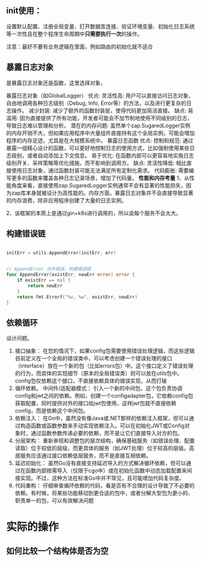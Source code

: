 ## init使用：
设置默认配置、注册全局变量、打开数据库连接、验证环境变量、初始化日志系统等一次性且在整个程序生命周期中**只需要执行一次**的操作。

注意：最好不要有业务逻辑在里面，例如路由的初始化就不适合





## 暴露日志对象

是暴露日志对象还是函数，这里选择对象，

暴露日志对象（如GlobalLogger）
优点:
灵活性高: 用户可以直接访问日志对象，自由地调用各种日志级别（Debug, Info, Error等）的方法，以及进行更复杂的日志操作。
减少封装: 减少了额外的函数封装层，使得代码更加简洁直接。
缺点:
易滥用: 因为直接提供了所有功能，开发者可能会不加节制地使用不同级别的日志，导致日志难以管理和分析。
潜在的内存问题: 虽然单个zap.SugaredLogger实例的内存开销不大，但如果应用程序中大量组件直接持有这个全局实例，可能会增加程序的内存足迹，尤其是在大规模系统中。
暴露日志函数
优点:
控制和规范: 通过暴露一组精心设计的函数，可以更好地控制日志的使用方式，比如强制使用某些日志级别，或者自动添加上下文信息。
易于优化: 在函数内部可以更容易地实施日志级别开关、采样策略等优化措施，而不影响到调用方。
缺点:
灵活性降低: 相比直接使用日志对象，通过函数封装可能无法满足所有定制化需求。
代码膨胀: 需要编写更多的函数来覆盖各种日志记录场景，增加了代码量。
**性能和内存考量**
1、从性能角度来看，直接使用zap.SugaredLogger实例通常不会有显著的性能损失，因为zap库本身就被设计为高性能的。内存方面，暴露日志对象并不会直接导致显著的内存浪费，除非应用程序创建了大量的日志实例。

2、该框架的本质上是通过gin+k8s进行调用的，所以说每个服务不会太大。





## 构建错误链

```go

initErr = utils.AppendError(initErr, err)


// AppendError 合并错误，构建错误链
func AppendError(existErr, newErr error) error {
	if existErr == nil {
		return newErr
	}
	return fmt.Errorf("%v, %w", existErr, newErr)
}

```





## 依赖循环

设计问题。

1. 接口抽象：
   在您的情况下，如果config包需要使用错误处理逻辑，而这些逻辑目前定义在一个全局的错误类中，可以考虑创建一个错误处理的接口（interface）放在一个新的包（比如errors包）中。这个接口定义了错误处理的行为，而具体的实现细节（原本的全局错误类）则可以放在utils包中。
   config包仅依赖这个接口，不直接依赖具体的错误实现，从而打破
2. 循环依赖。
   中间件/适配器模式：
   引入一个新的中间包，这个包负责协调config和jwt之间的依赖。例如，创建一个configadapter包，它依赖config包获取配置，同时提供对外的接口给jwt包使用，这样jwt包就不直接依赖config，而是依赖这个中间包。
3. 依赖注入：
   在Go中，虽然没有像Java或.NET那样的依赖注入框架，但可以通过构造函数或函数参数来手动实现依赖注入。可以在初始化JWT或Config对象时，通过函数参数传递必要的依赖，而不是让它们直接导入对方的包。
4. 分层架构：
   重新审视和调整包的层次结构，确保基础服务（如错误处理、配置读取）位于较低的层级，而更具体的服务（如JWT处理）位于较高的层级。高层服务应该通过接口依赖低层服务，而不是直接互相依赖。
5. 延迟初始化：
   虽然Go没有直接支持延迟导入的方式解决循环依赖，但可以通过在函数内部按需导入（仅限于cgo中）或在初始化函数中动态加载配置来间接实现。不过，这种方法在标准Go中并不常见，且可能增加代码复杂度。
6. 代码重构：
   仔细审查循环依赖的代码，看是否有不合理的设计导致了不必要的依赖。有时候，将某些功能移动到更合适的包中，或者分解大型包为更小的、职责单一的包，可以有效解决问题


# 实际的操作


## 如何比较一个结构体是否为空
